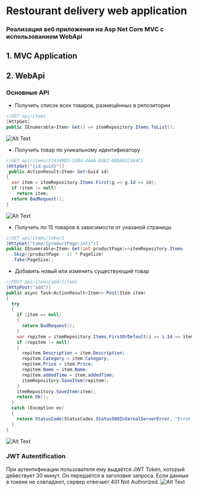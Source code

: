 # Restourant delivery web application

### Реализация веб приложения на Asp Net Core MVC с использованием WebApi
## 1. MVC Application

## 2. WebApi
### Основные API
+ Получить список всех товаров, размещённых в репозитории
```csharp
//GET api/items
[HttpGet]
public IEnumerable<Item> Get() => itemRepository.Items.ToList();
```
![Alt Text](https://s8.gifyu.com/images/api_items.gif)
+ Получить товар по уникальному идентификатору
```csharp
//GET api/items/F74349D5-52B4-4A4A-0382-08DA02C684C5
[HttpGet("{id:guid}")]
 public ActionResult<Item> Get(Guid id)
{
  var item = itemRepository.Items.First(g => g.Id == id);
  if (item != null)
    return item;
  return BadRequest();
}
```
![Alt Text](https://s8.gifyu.com/images/api_items_id.gif)
+ Получить по 15 товаров в зависимости от указаной страницы
```csharp
//GET api/items/take/2
[HttpGet("take/{productPage:int}")]
public IEnumerable<Item> Get(int productPage)=>itemRepository.Items
  .Skip((productPage - 1) * PageSize)
  .Take(PageSize);
```
+ Добавить новый или изменить существующий товар
```csharp
//POST api/items/add/{item}
[HttpPost("add")]
public async Task<ActionResult<Item>> Post(Item item)
{
  try
  {
    if (item == null)
    {
      return BadRequest();
    }
    var repitem = itemRepository.Items.FirstOrDefault(i => i.Id == item.Id);
    if (repitem != null)
    {
      repitem.Description = item.Description;
      repitem.Category = item.Category;
      repitem.Price = item.Price;
      repitem.Name = item.Name;
      repitem.addedTime = item.addedTime;
      itemRepository.SaveItem(repitem);
    }
    itemRepository.SaveItem(item);
    return Ok();
  }
  catch (Exception ex)
  {
    return StatusCode(StatusCodes.Status500InternalServerError, "Error retrieving data from the database");
  }
}
```
![Alt Text](https://s8.gifyu.com/images/api_items_add.gif)

### JWT Autentification
При аутентификации пользователя ему выдаётся JWT Token, который дейвствует 30 минут. Он передаётся в заголовке запроса.
Если данные в токене не совпадают, сервер отвечает 401 Not Authorized.
![Alt Text](https://s8.gifyu.com/images/api_accounts.gif)

